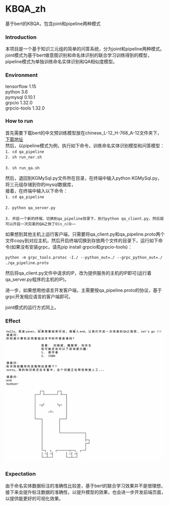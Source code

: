 # KBQA_zh
基于bert的KBQA，包含joint和pipeline两种模式

### Introduction
本项目是一个基于知识三元组的简单的问答系统，分为joint和pipeline两种模式。joint模式为基于bert做意图识别和命名体识别的联合学习训练得到的模型，pipeline模式为单独训练命名实体识别和QA相似度模型。

### Environment
tensorflow 1.15     
python 3.6      
pymysql 0.10.1       
grpcio 1.32.0     
grpcio-tools 1.32.0      

### How to run
首先需要下载bert的中文预训练模型放在chinese_L-12_H-768_A-12文件夹下，[下载地址](https://storage.googleapis.com/bert_models/2018_11_03/chinese_L-12_H-768_A-12.zip)<br>
然后，以pipeline模式为例，执行如下命令，训练命名实体识别模型和问答模型：     
`1. cd qa_pipeline`<br> 
`2. sh run_ner.sh`<br>   
`3. sh run_qa.sh`<br>

然后，退回到KGMySql.py文件所在目录，在终端中输入python KGMySql.py，将三元组存储到你的mysql数据库，<br>
接着，在终端中输入以下命令：<br>
`1. cd qa_pipeline`<br>        
`2. python qa_server.py`<br>     
`3. 开启一个新的终端，切换到qa_pipeline目录下，执行python qa_client.py，然后就可以开启一次完美的QA之旅了O(∩_∩)O~~`<br>

如果想到其他主机上运行客户端，只需要将qa_client.py和qa_pipeline.proto两个文件copy到对应主机，然后开启终端切换到存放两个文件的目录下，运行如下命令(如果没有安装grpc，请先pip install grpcio和grpcio-tools)：<br>

`python -m grpc_tools.protoc -I./ --python_out=./ --grpc_python_out=./ ./qa_pipeline.proto`<br>

然后将qa_client.py文件中请求的IP，改为提供服务的主机的IP即可(运行着qa_server.py程序的主机的IP)。

进一步，如果想用他语言开发客户端，主需要按qa_pipeline.proto的协议，基于grpc开发相应语言的客户端即可。

joint模式的运行方式同上。

### Effect
![avatar](./emo.png)

### Expectation
由于命名实体数据标注的准确性比较差，基于bert的联合学习效果并不是很理想，接下来会提升标注数据的准确性，以提升模型的效果，也会进一步开发前端页面，以提供能更好的可视化效果。
